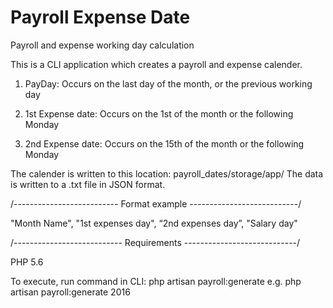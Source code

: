 # Payroll Expense Date
Payroll and expense working day calculation

This is a CLI application which creates a payroll and expense calender.

1) PayDay: Occurs on the last day of the month, or the previous working day

2) 1st Expense date: Occurs on the 1st of the month or the following Monday

3) 2nd Expense date: Occurs on the 15th of the month or the following Monday

The calender is written to this location: payroll_dates/storage/app/
The data is written to a .txt file in JSON format.

/--------------------------
Format example
---------------------------/

"Month Name", "1st expenses day", “2nd expenses day”, "Salary day" 


/---------------------------
Requirements
----------------------------/

PHP 5.6

To execute, run command in CLI: php artisan payroll:generate <year>
e.g. php artisan payroll:generate 2016
